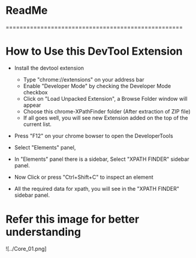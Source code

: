 # ReadMe
===================================================

# How to Use this DevTool Extension
- Install the devtool extension
    - Type "chrome://extensions" on your address bar
    - Enable "Developer Mode" by checking the Developer Mode checkbox
    - Click on "Load Unpacked Extension", a Browse Folder window will appear
    - Choose this chrome-XPathFinder folder (After extraction of ZIP file)
    - If all goes well, you will see new Extension added on the top of the current list.
    
- Press "F12" on your chrome bowser to open the DeveloperTools
- Select "Elements" panel,
- In "Elements" panel there is a sidebar, Select "XPATH FINDER" sidebar panel.
- Now Click or press "Ctrl+Shift+C" to inspect an element
- All the required data for xpath, you will see in the "XPATH FINDER" sidebar panel.


# Refer this image for better understanding
![../Core_01.png]
